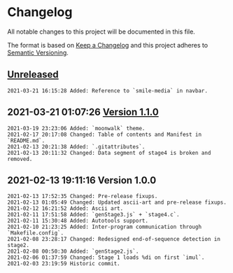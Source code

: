 # Changelog

All notable changes to this project will be documented in this file.

The format is based on [Keep a Changelog](http://keepachangelog.com/en/1.0.0/)
and this project adheres to [Semantic Versioning](http://semver.org/spec/v2.0.0.html).

## [Unreleased]

```
2021-03-21 16:15:28 Added: Reference to `smile-media` in navbar.
```

## 2021-03-21 01:07:26 [Version 1.1.0]

```
2021-03-19 23:23:06 Added: `moonwalk` theme.
2021-02-17 20:17:08 Changed: Table of contents and Manifest in `README.md`.
2021-02-13 20:21:38 Added: `.gitattributes`. 
2021-02-13 20:11:32 Changed: Data segment of stage4 is broken and removed.
```

## 2021-02-13 19:11:16 Version 1.0.0

```
2021-02-13 17:52:35 Changed: Pre-release fixups.
2021-02-13 01:05:49 Changed: Updated ascii-art and pre-release fixups.
2021-02-12 16:21:52 Added: Ascii art.
2021-02-11 17:51:58 Added: `genStage3.js` + `stage4.c`.
2021-02-11 15:30:48 Added: Autotools support.
2021-02-10 21:23:25 Added: Inter-program communication through `Makefile.config`. 
2021-02-08 23:28:17 Changed: Redesigned end-of-sequence detection in stage2.
2021-02-08 00:50:30 Added: `genStage2.js`.
2021-02-06 01:37:59 Changed: Stage 1 loads %di on first `imul`.
2021-02-03 23:19:59 Historic commit.
```

[Unreleased]: https://github.com/xyzzy/smile/compare/v1.1.0...HEAD
[Version 1.1.0]: https://github.com/xyzzy/smile/compare/v1.0.0...v1.1.0
